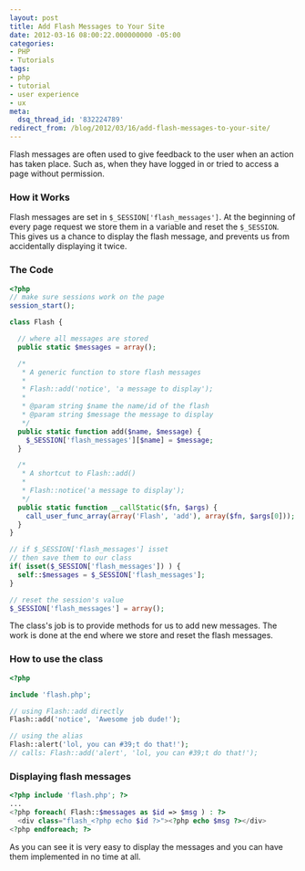 ```yaml
---
layout: post
title: Add Flash Messages to Your Site
date: 2012-03-16 08:00:22.000000000 -05:00
categories:
- PHP
- Tutorials
tags:
- php
- tutorial
- user experience
- ux
meta:
  dsq_thread_id: '832224789'
redirect_from: /blog/2012/03/16/add-flash-messages-to-your-site/
---
```


Flash messages are often used to give feedback to the user when an action has
taken place. Such as, when they have logged in or tried to access a page without
permission.

### How it Works

Flash messages are set in `$_SESSION['flash_messages']`. At the
beginning of every page request we store them in a variable and reset the
`$_SESSION`. This gives us a chance to display the flash message, and prevents
us from accidentally displaying it twice.

### The Code

```php
<?php
// make sure sessions work on the page
session_start();

class Flash {

  // where all messages are stored
  public static $messages = array();

  /*
   * A generic function to store flash messages
   *
   * Flash::add('notice', 'a message to display');
   *
   * @param string $name the name/id of the flash
   * @param string $message the message to display
   */
  public static function add($name, $message) {
    $_SESSION['flash_messages'][$name] = $message;
  }

  /*
   * A shortcut to Flash::add()
   *
   * Flash::notice('a message to display');
   */
  public static function __callStatic($fn, $args) {
    call_user_func_array(array('Flash', 'add'), array($fn, $args[0]));
  }
}

// if $_SESSION['flash_messages'] isset
// then save them to our class
if( isset($_SESSION['flash_messages']) ) {
  self::$messages = $_SESSION['flash_messages'];
}

// reset the session's value
$_SESSION['flash_messages'] = array();
```

The class's job is to provide methods for us to add new messages. The work is
done at the end where we store and reset the flash messages.

### How to use the class

```php
<?php

include 'flash.php';

// using Flash::add directly
Flash::add('notice', 'Awesome job dude!');

// using the alias
Flash::alert('lol, you can #39;t do that!');
// calls: Flash::add('alert', 'lol, you can #39;t do that!');
```

### Displaying flash messages

```php
<?php include 'flash.php'; ?>
...
<?php foreach( Flash::$messages as $id => $msg ) : ?>
  <div class="flash_<?php echo $id ?>"><?php echo $msg ?></div>
<?php endforeach; ?>
```

As you can see it is very easy to display the messages and you can have them
implemented in no time at all.
